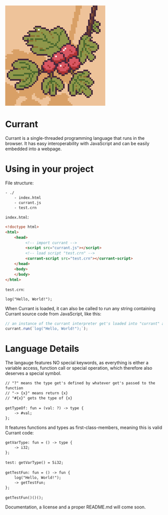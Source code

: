 ![Currant-Logo](logo.png)
# Currant
Currant is a single-threaded programming language that runs in the browser. It has easy interoperability with JavaScript and can be easily embedded into a webpage.
# Using in your project
File structure:
```
- ./
    - index.html
    - currant.js
    - test.crn
```
``index.html``:
```html
<!doctype html>
<html>
    <head>
         <!-- import currant -->
         <script src="currant.js"></script>
         <!-- load script "test.crn" -->
         <currant-script src="test.crn"></currant-script>
    </head>
    <body>
    </body>
</html>
```
``test.crn``:
```
log("Hello, World!");
```

When Currant is loaded, it can also be called to run any string containing Currant source code from JavaScript, like this:
```js
// an instance of the currant interpreter get's loaded into "currant" at load time
currant.run(`log("Hello, World!");`);
```
# Language Details
The langauge features NO special keywords, as everything is either a variable access, function call or special operation, which therefore also deserves a special symbol. 
```
// "?" means the type get's defined by whatever get's passed to the function
// "-> {x}" means return {x}
// "#{x}" gets the type of {x}

getTypeOf: fun = (val: ?) -> type {
    -> #val;
};
```
It features functions and types as first-class-members, meaning this is valid Currant code:
```
getVarType: fun = () -> type {
    -> i32;
};

test: getVarType() = 5i32;

getTestFun: fun = () -> fun {
    log("Hello, World!");
    -> getTestFun;
};

getTestFun()()();
```

Documentation, a license and a proper README.md will come soon.
